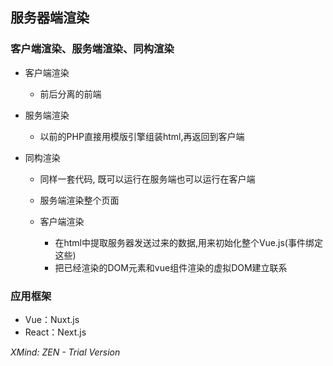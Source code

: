 ## 服务器端渲染

### 客户端渲染、服务端渲染、同构渲染

- 客户端渲染

	- 前后分离的前端

- 服务端渲染

	- 以前的PHP直接用模版引擎组装html,再返回到客户端

- 同构渲染

	- 同样一套代码, 既可以运行在服务端也可以运行在客户端
	- 服务端渲染整个页面
	- 客户端渲染

		- 在html中提取服务器发送过来的数据,用来初始化整个Vue.js(事件绑定这些)
		- 把已经渲染的DOM元素和vue组件渲染的虚拟DOM建立联系

### 应用框架

- Vue：Nuxt.js
- React：Next.js

*XMind: ZEN - Trial Version*